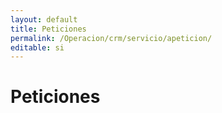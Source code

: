 ```yaml
---
layout: default
title: Peticiones
permalink: /Operacion/crm/servicio/apeticion/
editable: si
---
```


# Peticiones


